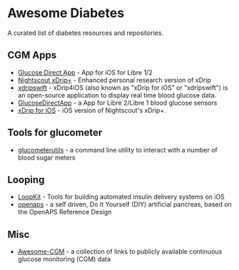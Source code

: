 # Awesome Diabetes

A curated list of diabetes resources and repositories.


## CGM Apps
* [Glucose Direct App](https://github.com/creepymonster/GlucoseDirectApp) - App for iOS for Libre 1/2
* [Nightscout xDrip+](https://github.com/NightscoutFoundation/xDript) - Enhanced personal research version of xDrip
* [xdripswift](https://github.com/JohanDegraeve/xdripswift) - xDrip4iOS (also known as "xDrip for iOS" or "xdripswift") is an open-source application to display real time blood glucose data.
* [GlucoseDirectApp](https://github.com/creepymonster/GlucoseDirectApp) - a App for Libre 2/Libre 1 blood glucose sensors
* [xDrip for iOS](https://github.com/Faifly/xDrip) - iOS version of Nightscout's xDrip+.

## Tools for glucometer
* [glucometerutils](https://github.com/glucometers-tech/glucometerutils) - a command line utility to interact with a number of blood sugar meters

## Looping
* [LoopKit](https://github.com/LoopKit) - Tools for building automated insulin delivery systems on iOS
* [openaps](https://github.com/openaps) - a self driven, Do It Yourself (DIY) artificial pancreas, based on the OpenAPS Reference Design

## Misc
* [Awesome-CGM](https://github.com/irinagain/Awesome-CGM) - a collection of links to publicly available continuous glucose monitoring (CGM) data

